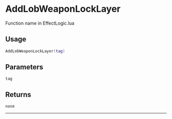 # AddLobWeaponLockLayer
Function name in EffectLogic.lua
## Usage
```lua
AddLobWeaponLockLayer(tag)
```
## Parameters
`tag`
## Returns
`none`

---